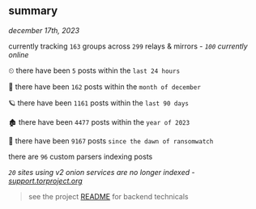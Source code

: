 
## summary
_december 17th, 2023_

currently tracking `163` groups across `299` relays & mirrors - _`100` currently online_

⏲ there have been `5` posts within the `last 24 hours`

🦈 there have been `162` posts within the `month of december`

🪐 there have been `1161` posts within the `last 90 days`

🏚 there have been `4477` posts within the `year of 2023`

🦕 there have been `9167` posts `since the dawn of ransomwatch`

there are `96` custom parsers indexing posts

_`20` sites using v2 onion services are no longer indexed - [support.torproject.org](https://support.torproject.org/onionservices/v2-deprecation/)_

> see the project [README](https://github.com/joshhighet/ransomwatch#ransomwatch--) for backend technicals
